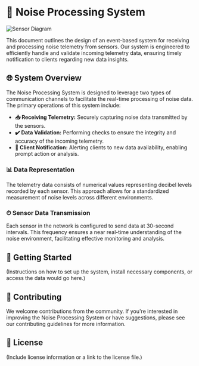 # 📡 Noise Processing System

![Sensor Diagram](https://github.com/noaamaman325158/voiceTelemetrySensorsEDA/assets/126208613/60245cbb-eb26-4ac0-8f0e-907ad9666c82)

This document outlines the design of an event-based system for receiving and processing noise telemetry from sensors. Our system is engineered to efficiently handle and validate incoming telemetry data, ensuring timely notification to clients regarding new data insights.

## 🌐 System Overview

The Noise Processing System is designed to leverage two types of communication channels to facilitate the real-time processing of noise data. The primary operations of this system include:

- **📥 Receiving Telemetry:** Securely capturing noise data transmitted by the sensors.
- **✔️ Data Validation:** Performing checks to ensure the integrity and accuracy of the incoming telemetry.
- **🔔 Client Notification:** Alerting clients to new data availability, enabling prompt action or analysis.

### 📊 Data Representation

The telemetry data consists of numerical values representing decibel levels recorded by each sensor. This approach allows for a standardized measurement of noise levels across different environments.

### ⏱ Sensor Data Transmission

Each sensor in the network is configured to send data at 30-second intervals. This frequency ensures a near real-time understanding of the noise environment, facilitating effective monitoring and analysis.

## 🚀 Getting Started

(Instructions on how to set up the system, install necessary components, or access the data would go here.)

## 🤝 Contributing

We welcome contributions from the community. If you're interested in improving the Noise Processing System or have suggestions, please see our contributing guidelines for more information.

## 📄 License

(Include license information or a link to the license file.)
